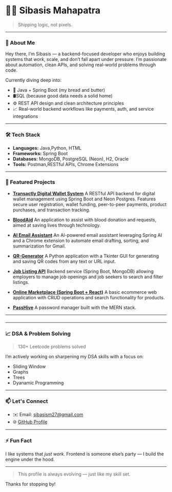# 👨‍💻 Sibasis Mahapatra

> Shipping logic, not pixels.

---

### 🚀 About Me

Hey there, I’m Sibasis — a backend-focused developer who enjoys building systems that *work*, scale, and don’t fall apart under pressure. I’m passionate about automation, clean APIs, and solving real-world problems through code.

Currently diving deep into:

* 🧠 Java + Spring Boot (my bread and butter)
* 🛢️SQL (because good data needs a solid home)
* ⚙️ REST API design and clean architecture principles
* 📈 Real-world backend workflows like payments, auth, and service integrations

---

### 🛠️ Tech Stack

* **Languages:** Java,Python, HTML
* **Frameworks:** Spring Boot
* **Databases:** MongoDB, PostgreSQL (Neon), H2, Oracle
* **Tools:** Postman,RESTful APIs, Chrome Extensions

---

### 🌟 Featured Projects

* **[Transactly Digital Wallet System](https://github.com/sibasisMahapatra18/Transactly-DigitalWalletSystem)**
  A RESTful API backend for digital wallet management using Spring Boot and Neon Postgres. Features secure user registration, wallet funding, peer-to-peer payments, product purchases, and transaction tracking.

* **[BloodAid](https://github.com/sibasisMahapatra18/BloodAid)**
  An application to assist with blood donation and requests, aimed at saving lives through technology.

* **[AI Email Assistant](https://github.com/sibasisMahapatra18/AI_Email_Assistant)**
  An AI-powered email assistant leveraging Spring AI and a Chrome extension to automate email drafting, sorting, and summarization for Gmail.

* **[QR-Generator](https://github.com/sibasisMahapatra18/QR-Generator)**
  A Python application with a Tkinter GUI for generating and saving QR codes from any text or URL input.

* **[Job Listing API](https://github.com/sibasisMahapatra18/Job-Listing-API)**
  Backend service (Spring Boot, MongoDB) allowing employers to manage job openings and job seekers to search and filter listings.

* **[Online Marketplace (Spring Boot + React)](https://github.com/sibasisMahapatra18/OnlineMarketplace_SpringBoot-React)**
  A basic ecommerce web application with CRUD operations and search functionality for products.

* **[PassHive](https://github.com/sibasisMahapatra18/passHive)**
  A password manager built with the MERN stack.

---

###

---

### 📈 DSA & Problem Solving

> 130+ Leetcode problems solved

I’m actively working on sharpening my DSA skills with a focus on:

* Sliding Window
* Graphs
* Trees
* Dyanamic Programming

---

### 📫 Let's Connect

* ✉️ Email: [sibasism27@gmail.com](mailto:sibasism27@gmail.com)
* 🌐 [GitHub Profile](https://github.com/sibasisMahapatra18)

---

### ⚡ Fun Fact

I like systems that *just work*. Frontend is someone else’s party — I build the engine under the hood.

---

> This profile is always evolving — just like my skill set.

Thanks for stopping by!
